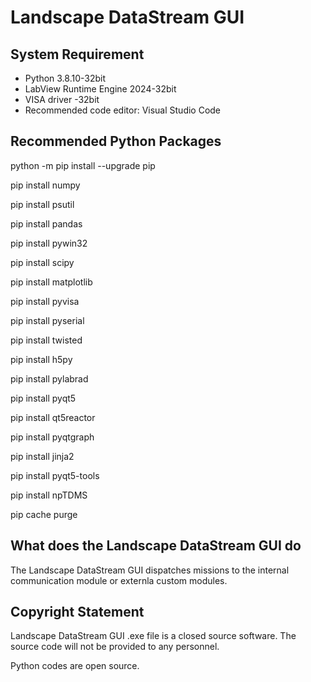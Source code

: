 # Landscape DataStream GUI

## System Requirement

- Python 3.8.10-32bit
- LabView Runtime Engine 2024-32bit
- VISA driver -32bit
- Recommended code editor: Visual Studio Code

## Recommended Python Packages

python -m pip install --upgrade pip

pip install numpy

pip install psutil

pip install pandas

pip install pywin32

pip install scipy

pip install matplotlib

pip install pyvisa

pip install pyserial

pip install twisted

pip install h5py

pip install pylabrad

pip install pyqt5

pip install qt5reactor

pip install pyqtgraph

pip install jinja2

pip install pyqt5-tools

pip install npTDMS

pip cache purge

## What does the Landscape DataStream GUI do

The Landscape DataStream GUI dispatches missions to the internal communication module or externla custom modules.

## Copyright Statement

Landscape DataStream GUI .exe file is a closed source software. The source code will not be provided to any personnel.

Python codes are open source.
